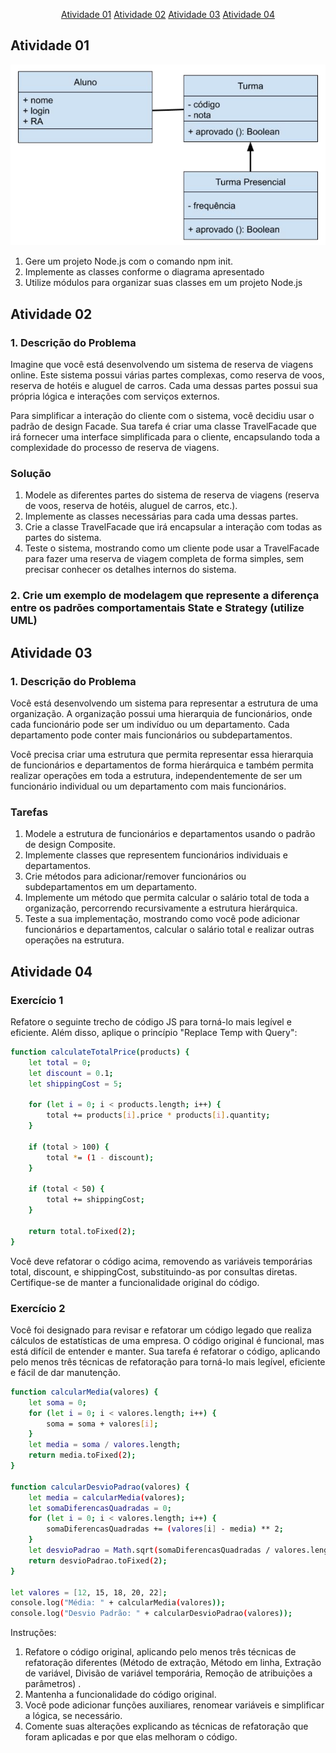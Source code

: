 <p align="center">
  <a href="#at01">Atividade 01</a>
  <a href="#at02">Atividade 02</a>
  <a href="#at03">Atividade 03</a>
  <a href="#at04">Atividade 04</a>
</p>

<h2 id="at01" style="font-weight: bold;">Atividade 01</h2>

![Diagrama de classes](./Atividade-01/Diagrama.png)

1. Gere um projeto Node.js com o comando npm init.
2. Implemente as classes conforme o diagrama apresentado
3. Utilize módulos para organizar suas classes em um projeto Node.js

<h2 id="at02" style="font-weight: bold;">Atividade 02</h2>

<h3 style="font-weight: bold;">1. Descrição do Problema</h3>

Imagine que você está desenvolvendo um sistema de reserva de viagens online. Este sistema possui várias partes complexas, como reserva de voos, reserva de hotéis e aluguel de carros. Cada uma dessas partes possui sua própria lógica e interações com serviços externos.

Para simplificar a interação do cliente com o sistema, você decidiu usar o padrão de design Facade. Sua tarefa é criar uma classe TravelFacade que irá fornecer uma interface simplificada para o cliente, encapsulando toda a complexidade do processo de reserva de viagens.

<h3 style="font-weight: bold;">Solução</h3>

1. Modele as diferentes partes do sistema de reserva de viagens (reserva de voos, reserva de hotéis, aluguel de carros, etc.).
2. Implemente as classes necessárias para cada uma dessas partes.
3. Crie a classe TravelFacade que irá encapsular a interação com todas as partes do sistema.
4. Teste o sistema, mostrando como um cliente pode usar a TravelFacade para fazer uma reserva de viagem completa de forma simples, sem precisar conhecer os detalhes internos do sistema.

<h3 style="font-weight: bold;">2. Crie um exemplo de modelagem que represente a diferença entre os padrões comportamentais State e Strategy (utilize UML)</h3>

<h2 id="at03" style="font-weight: bold;">Atividade 03</h2>

<h3 style="font-weight: bold;">1. Descrição do Problema</h3>

Você está desenvolvendo um sistema para representar a estrutura de uma organização. A organização possui uma hierarquia de funcionários, onde cada funcionário pode ser um indivíduo ou um departamento. Cada departamento pode conter mais funcionários ou subdepartamentos.

Você precisa criar uma estrutura que permita representar essa hierarquia de funcionários e departamentos de forma hierárquica e também permita realizar operações em toda a estrutura, independentemente de ser um funcionário individual ou um departamento com mais funcionários.

<h3 style="font-weight: bold;">Tarefas</h3>

1. Modele a estrutura de funcionários e departamentos usando o padrão de design Composite.
2. Implemente classes que representem funcionários individuais e departamentos.
3. Crie métodos para adicionar/remover funcionários ou subdepartamentos em um departamento.
4. Implemente um método que permita calcular o salário total de toda a organização, percorrendo recursivamente a estrutura hierárquica.
5. Teste a sua implementação, mostrando como você pode adicionar funcionários e departamentos, calcular o salário total e realizar outras operações na estrutura.

<h2 id="at04" style="font-weight: bold;">Atividade 04</h2>

<h3 style="font-weight: bold;">Exercício 1</h3>

Refatore o seguinte trecho de código JS para torná-lo mais legível e eficiente. Além disso, aplique o princípio "Replace Temp with Query":

```bash
function calculateTotalPrice(products) {
    let total = 0;
    let discount = 0.1;
    let shippingCost = 5;

    for (let i = 0; i < products.length; i++) {
        total += products[i].price * products[i].quantity;
    }

    if (total > 100) {
        total *= (1 - discount);
    }

    if (total < 50) {
        total += shippingCost;
    }

    return total.toFixed(2);
}
```
Você deve refatorar o código acima, removendo as variáveis temporárias total, discount, e shippingCost, substituindo-as por consultas diretas. Certifique-se de manter a funcionalidade original do código.

<h3 style="font-weight: bold;">Exercício 2</h3>

Você foi designado para revisar e refatorar um código legado que realiza cálculos de estatísticas de uma empresa. O código original é funcional, mas está difícil de entender e manter. Sua tarefa é refatorar o código, aplicando pelo menos três técnicas de refatoração para torná-lo mais legível, eficiente e fácil de dar manutenção.

```bash
function calcularMedia(valores) {
    let soma = 0;
    for (let i = 0; i < valores.length; i++) {
        soma = soma + valores[i];
    }
    let media = soma / valores.length;
    return media.toFixed(2);
}

function calcularDesvioPadrao(valores) {
    let media = calcularMedia(valores);
    let somaDiferencasQuadradas = 0;
    for (let i = 0; i < valores.length; i++) {
        somaDiferencasQuadradas += (valores[i] - media) ** 2;
    }
    let desvioPadrao = Math.sqrt(somaDiferencasQuadradas / valores.length);
    return desvioPadrao.toFixed(2);
}

let valores = [12, 15, 18, 20, 22];
console.log("Média: " + calcularMedia(valores));
console.log("Desvio Padrão: " + calcularDesvioPadrao(valores));
```
Instruções:

1. Refatore o código original, aplicando pelo menos três técnicas de refatoração diferentes (Método de extração, Método em linha, Extração de variável, Divisão de variável temporária, Remoção de atribuições a parâmetros) .
2. Mantenha a funcionalidade do código original.
3. Você pode adicionar funções auxiliares, renomear variáveis e simplificar a lógica, se necessário.
4. Comente suas alterações explicando as técnicas de refatoração que foram aplicadas e por que elas melhoram o código.

